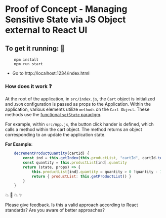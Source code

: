 # Proof of Concept - Managing Sensitive State via JS Object external to React UI

## To get it running: :running:

```shell
    npm install
    npm run start
```

 - Go to http://localhost:1234/index.html

 ### How does it work :question:

 At the root of the application, in `src/index.js`, the `Cart` object is initialized and `JSON` configuration is passed as props to the Application. Within the application, various elements utilize `methods` on the `Cart Object`. These methods use the [functional `setState` paradigm](https://medium.freecodecamp.org/functional-setstate-is-the-future-of-react-374f30401b6b).

 For example, within `src/App.js`, the button click hander is defined, which calls a method within the cart object. The method returns an object corresponding to an update the application state.

 **For Example:** 

```javascript
    decrementProductQuantity(cartId) {
        const ind = this.getIndex(this.productList, "cartId", cartId.toString())
        const quantity = this.productList[ind].quantity
        return (state, props) => {
            this.productList[ind].quantity = quantity > 0 ?quantity - 1 : 0;
            return { productList: this.getProductList() }
        }
    }
```

:boom: :dizzy: :boom: :sparkles:

Please give feedback. Is this a valid approach according to React standards? Are you aware of better approaches?